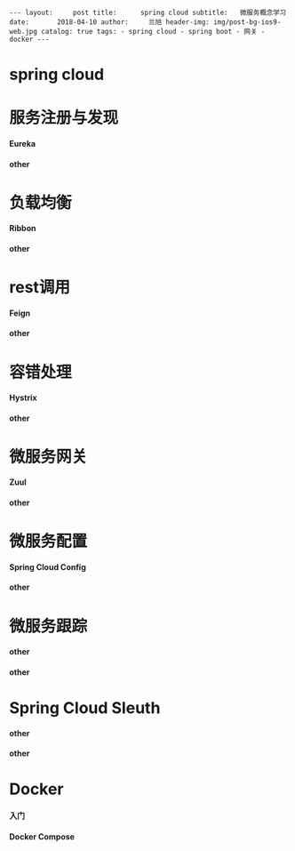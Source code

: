 `---
layout:     post
title:      spring cloud
subtitle:   微服务概念学习
date:       2018-04-10
author:     兰旭
header-img: img/post-bg-ios9-web.jpg
catalog: true
tags:
    - spring cloud
    - spring boot
    - 网关
    - docker
---`
# spring cloud

# 服务注册与发现

#### Eureka

#### other

# 负载均衡

#### Ribbon

#### other

# rest调用

#### Feign

#### other

# 容错处理

#### Hystrix

#### other

# 微服务网关

#### Zuul

#### other

# 微服务配置

#### Spring Cloud Config

#### other

# 微服务跟踪

#### other

#### other

# Spring Cloud Sleuth

#### other

#### other

# Docker

#### 入门

#### Docker Compose

